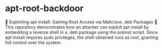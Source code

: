 # apt-root-backdoor
🚨 Exploiting apt install: Gaining Root Access via Malicious .deb Packages 🚨 This repository demonstrates how an attacker can exploit apt install by embedding a reverse shell in a .deb package using the preinst script. Since apt install requires sudo privileges, the shell obtained runs as root, granting full control over the system.
